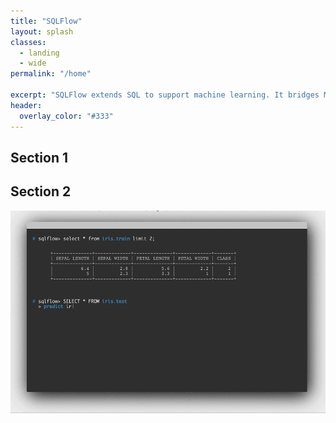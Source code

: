 ```yaml
---
title: "SQLFlow"
layout: splash
classes:
  - landing
  - wide
permalink: "/home"

excerpt: "SQLFlow extends SQL to support machine learning. It bridges MySQL, Hive, and other SQL engines with AI systems like TensorFlow."
header:
  overlay_color: "#333"
---
```


## Section 1

## Section 2

![image-title-here](/assets/images/demo.gif)
